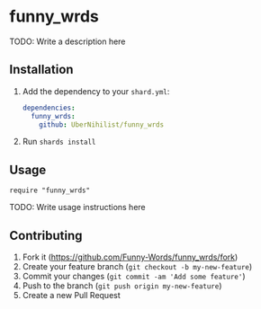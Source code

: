 # funny_wrds

TODO: Write a description here

## Installation

1. Add the dependency to your `shard.yml`:

   ```yaml
   dependencies:
     funny_wrds:
       github: UberNihilist/funny_wrds
   ```

2. Run `shards install`

## Usage

```crystal
require "funny_wrds"
```

TODO: Write usage instructions here

## Contributing

1. Fork it (<https://github.com/Funny-Words/funny_wrds/fork>)
2. Create your feature branch (`git checkout -b my-new-feature`)
3. Commit your changes (`git commit -am 'Add some feature'`)
4. Push to the branch (`git push origin my-new-feature`)
5. Create a new Pull Request
